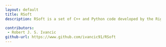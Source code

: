 ```yaml
---
layout: default
title: RSoft
description: RSoft is a set of C++ and Python code developed by the Riggleman lab to (a) evaluate Parrinello-like structure functions, (b) train softness hyperplanes, (c) store structure functions and hyperplanes in a standardized format, and (d) evaluate softness fields as in Cubuk et. al. PRL (2015). The focus of the library is generalizability, ease of use, and efficiency in computation. 

contributors:
 - Robert J. S. Ivancic
github-url: https://www.github.com/ivancic91/RSoft
---
```

